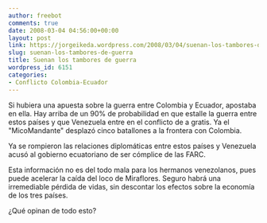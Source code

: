 ```yaml
---
author: freebot
comments: true
date: 2008-03-04 04:56:00+00:00
layout: post
link: https://jorgeikeda.wordpress.com/2008/03/04/suenan-los-tambores-de-guerra/
slug: suenan-los-tambores-de-guerra
title: Suenan los tambores de guerra
wordpress_id: 6151
categories:
- Conflicto Colombia-Ecuador
---
```


Si hubiera una apuesta sobre la guerra entre Colombia y Ecuador, apostaba en ella. Hay arriba de un 90% de probabilidad en que estalle la guerra entre estos países y que Venezuela entre en el conflicto de a gratis. Ya el "MicoMandante" desplazó cinco batallones a la frontera con Colombia.

Ya se rompieron las relaciones diplomáticas entre estos países y Venezuela acusó al gobierno ecuatoriano de ser cómplice de las FARC.

Esta información no es del todo mala para los hermanos venezolanos, pues puede acelerar la caída del loco de Miraflores. Seguro habrá una irremediable pérdida de vidas, sin descontar los efectos sobre la economía de los tres países.

¿Qué opinan de todo esto?
